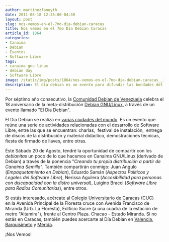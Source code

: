 ```yaml
---
author: martinezfaneyth
date: 2011-08-18 12:35:06-04:30
layout: post
slug: nos-vemos-en-el-7mo-dia-debian-caracas
title: Nos vemos en el 7mo Día Debian Caracas
article_id: 1864
categories:
- Canaima
- Debian
- Eventos
- Software Libre
tags:
- canaima gnu linux
- debian day
- Software Libre
image: /static/img/posts/1864/nos-vemos-en-el-7mo-dia-debian-caracas__1.jpg
description: El día debian es un evento para difundir las bondades del Software Libre.
---
```


Por séptimo año consecutivo, la [Comunidad Debian de Venezuela](http://www.debian.org.ve/) celebra el 18 aniversario de la meta-distribución [Debian GNU/Linux](http://debian.org/), a través de un evento llamado "El Día Debian".

El Día Debian se realiza en [varias ciudades del mundo](http://wiki.debian.org/DebianDay2011). Es un evento que reúne una serie de actividades relacionadas con el desarrollo de Software Libre, entre las que se encuentran: charlas,  festival de instalación,  entrega de discos de la distribución y material didáctico, demostraciones técnicas, fiesta de firmado de llaves, entre otras.

Éste Sábado 20 de Agosto, tendré la oportunidad de compartir con los _debianitas_ un poco de lo que hacemos en Canaima GNU/Linux (derivado de Debian) a través de la ponencia "_Creando tu propia distribución a partir de Canaima Semilla_". También compartirán conmigo: Juan Angulo (_Empaquetamiento en Debian_), Eduardo Samán (_Aspectos Politicos y Legales del Software Libre_), Nerissa Aguilera (_Accesibilidad para personas con discapacidad con la distro universal_), Luigino Bracci (_Software Libre para Radios Comunitarias_), entre otros.

Si estás interesado, acércate al [Colegio Universitario de Caracas](http://www.cuc.edu.ve/) (CUC) en la Avenida Principal de la Floresta cruce con Avenida Francisco de Miranda (Urb. La Floresta), Edificio Sucre (a una cuadra de la estación de metro "Altamira"), frente al Centro Plaza. Chacao - Estado Miranda. Si no estás en Caracas, también puedes acercarte al Día Debian en [Valencia](http://wiki.debian.org/DebianDay2011/Venezuela/Valencia), [Barquisimeto](http://wiki.debian.org/DebianDay2011/Venezuela/Barquisimeto) y [Mérida](http://wiki.debian.org/DebianDay2011/Venezuela/Merida).

¡Nos Vemos!

